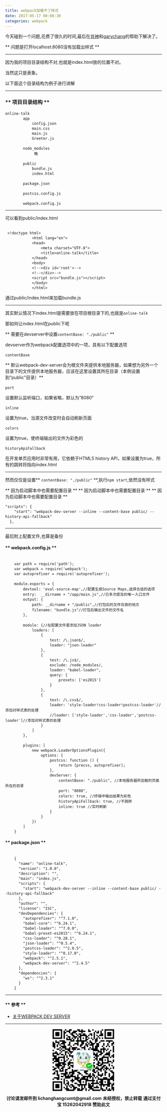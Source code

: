 ```yaml
---
title: webpack加载不了样式
date: 2017-05-17 00:08:30
categories: webpack
---
```


今天碰到一个问题,花费了很久的时间,最后在[肖神](https://blog.xgy666.cn/)和[garychang](http://garychang.cn/)的帮助下解决了。

** 问题是打开localhost:8080没有加载出样式 **

***************************

因为我的项目目录结构不对,也就是index.html放的位置不对。

当然这只是表象。

以下面这个目录结构为例子进行讲解

**********************

### ** 项目目录结构 **

```
online-talk
        app
            config.json
            main.css
            main.js
            Greeter.js

        node_modules
             略

        public
            bundle.js
            index.html

        package.json

        postcss.config.js

        webpack.config.js

```
***********************

可以看到public/index.html

```

 <!doctype html>
            <html lang="en">
            <head>
                <meta charset="UTF-8">
                <title>online-talk</title>
            </head>
            <body>
            <!--<div id='root'>-->
            <!--</div>-->
            <script src="bundle.js"></script>
            </body>
            </html>

```

通过public/index.html来加载bundle.js

*************************

其实默认情况下index.html是需要放在项目根目录下的,也就是<code>online-talk</code>

那如何让index.html在public下呢

** 需要在devserver中设置<code>contentBase: "./public"</code> **

devserver作为webpack配置选项中的一项，具有以下配置选项

<code>contentBase</code>

** 默认webpack-dev-server会为根文件夹提供本地服务器，如果想为另外一个目录下的文件提供本地服务器，应该在这里设置其所在目录（本例设置到“public"目录）**

<code>port</code>

设置默认监听端口，如果省略，默认为”8080“

<code>inline</code>

设置为true，当源文件改变时会自动刷新页面

<code>colors</code>

设置为true，使终端输出的文件为彩色的

<code>historyApiFallback</code>

在开发单页应用时非常有用，它依赖于HTML5 history API，如果设置为true，所有的跳转将指向index.html


**************************

然而仅仅是设置** <code>contentBase: "./public"</code> **,执行<code>npm start</code>,依然没有样式

** 因为启动脚本中也需要配置目录 **
** 因为启动脚本中也需要配置目录 **
** 因为启动脚本中也需要配置目录 **

    "scripts": {
        "start": "webpack-dev-server --inline --content-base public/ --history-api-fallback"
      },

**************************

最后附上配置文件,也算是备份

#### ** webpack.config.js **

```

    var path = require('path');
    var webpack = require('webpack');
    var autoprefixer = require('autoprefixer');

    module.exports = {
        devtool: 'eval-source-map',//配置生成Source Maps,选择合适的选项
        entry:  __dirname + "/app/main.js",//已多次提及的唯一入口文件
        output: {
            path: __dirname + "/public",//打包后的文件存放的地方
            filename: "bundle.js"//打包后输出文件的文件名
        },

        module: {//在配置文件里添加JSON loader
            loaders: [
                {
                    test: /\.json$/,
                    loader: "json-loader"
                },
                {
                    test: /\.js$/,
                    exclude: /node_modules/,
                    loader: "babel-loader",
                    query: {
                        presets: ['es2015']
                    }
                },
                {
                    test: /\.css$/,
                    loader: 'style-loader!css-loader!postcss-loader'//添加对样式表的处理
                    //loader: ['style-loader','css-loader','postcss-loader']//添加对样式表的处理
                }
            ]
        },

        plugins: [
            new webpack.LoaderOptionsPlugin({
                options: {
                    postcss: function () {
                        return [precss, autoprefixer];
                    },
                    devServer: {
                        contentBase: "./public", //本地服务器所加载的页面所在的目录
                        port: "8080",
                        colors: true, //终端中输出结果为彩色
                        historyApiFallback: true, //不跳转
                        inline: true //实时刷新
                    }
                }
            })
        ]
    }
```

#### ** package.json **

```

    {
      "name": "online-talk",
      "version": "1.0.0",
      "description": "",
      "main": "index.js",
      "scripts": {
        "start": "webpack-dev-server --inline --content-base public/ --history-api-fallback"
      },
      "author": "",
      "license": "ISC",
      "devDependencies": {
        "autoprefixer": "^7.1.0",
        "babel-core": "^6.24.1",
        "babel-loader": "^7.0.0",
        "babel-preset-es2015": "^6.24.1",
        "css-loader": "^0.28.1",
        "json-loader": "^0.5.4",
        "postcss-loader": "^2.0.5",
        "style-loader": "^0.17.0",
        "webpack": "^2.5.1",
        "webpack-dev-server": "^2.4.5"
      },
      "dependencies": {
        "ws": "^2.3.1"
      }
    }

```

*******************************

#### ** 参考 **

- [关于WEBPACK DEV SERVER](https://segmentfault.com/q/1010000004957130)

********************************
<div width="100%" align="center"><img src="/img/wx.png" alt="微信赞助二维码"></div></div>
<p style="margin-top: 0.4em; text-align: center">
      <b style="font-size: 1em;">讨论请发邮件到 lichanghangcumt@gmail.com</b>
      <b style="font-size: 1em;">未经授权，禁止转载</b>
      <b style="font-size: 1em;">通过支付宝 15262042918 赞助此文</b>
 </p>